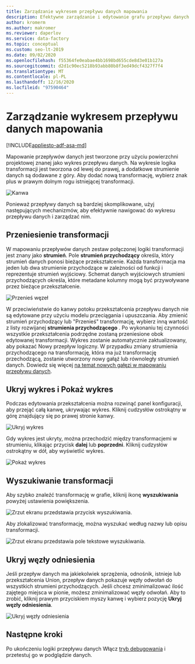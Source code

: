```yaml
---
title: Zarządzanie wykresem przepływu danych mapowania
description: Efektywne zarządzanie i edytowanie grafu przepływu danych mapowania
author: kromerm
ms.author: makromer
ms.reviewer: daperlov
ms.service: data-factory
ms.topic: conceptual
ms.custom: seo-lt-2019
ms.date: 09/02/2020
ms.openlocfilehash: f55364fe0eabae4bb1698bd655cde8d3e01b127a
ms.sourcegitcommit: d2d1c90ec5218b93abb80b8f3ed49dcf4327f7f4
ms.translationtype: MT
ms.contentlocale: pl-PL
ms.lasthandoff: 12/16/2020
ms.locfileid: "97590464"
---
```

# <a name="managing-the-mapping-data-flow-graph"></a>Zarządzanie wykresem przepływu danych mapowania

[!INCLUDE[appliesto-adf-asa-md](includes/appliesto-adf-asa-md.md)]

Mapowanie przepływów danych jest tworzone przy użyciu powierzchni projektowej znanej jako wykres przepływu danych. Na wykresie logika transformacji jest tworzona od lewej do prawej, a dodatkowe strumienie danych są dodawane z góry. Aby dodać nową transformację, wybierz znak plus w prawym dolnym rogu istniejącej transformacji.

![Kanwa](media/data-flow/canvas-2.png)

Ponieważ przepływy danych są bardziej skomplikowane, użyj następujących mechanizmów, aby efektywnie nawigować do wykresu przepływu danych i zarządzać nim. 

## <a name="moving-transformations"></a>Przeniesienie transformacji

W mapowaniu przepływów danych zestaw połączonej logiki transformacji jest znany jako **strumień**. Pole **strumień przychodzący** określa, który strumień danych ponosi bieżące przekształcenie. Każda transformacja ma jeden lub dwa strumienie przychodzące w zależności od funkcji i reprezentuje strumień wyjściowy. Schemat danych wyjściowych strumieni przychodzących określa, które metadane kolumny mogą być przywoływane przez bieżące przekształcenie.

![Przenieś węzeł](media/data-flow/move-nodes.png "Przenieś węzeł")

W przeciwieństwie do kanwy potoku przekształcenia przepływu danych nie są edytowane przy użyciu modelu przeciągania i upuszczania. Aby zmienić strumień przychodzący lub "Przenieś" transformację, wybierz inną wartość z listy rozwijanej **strumienia przychodzącego** . Po wykonaniu tej czynności wszystkie przekształcenia podrzędne zostaną przeniesione obok edytowanej transformacji. Wykres zostanie automatycznie zaktualizowany, aby pokazać Nowy przepływ logiczny. W przypadku zmiany strumienia przychodzącego na transformację, która ma już transformację przechodzącą, zostanie utworzony nowy gałąź lub równoległy strumień danych. Dowiedz się więcej [na temat nowych gałęzi w mapowaniu przepływu danych](data-flow-new-branch.md).

## <a name="hide-graph-and-show-graph"></a>Ukryj wykres i Pokaż wykres

Podczas edytowania przekształcenia można rozwinąć panel konfiguracji, aby przejąć całą kanwę, ukrywając wykres. Kliknij cudzysłów ostrokątny w górę znajdujący się po prawej stronie kanwy.

![Ukryj wykres](media/data-flow/hide-graph.png "Ukryj wykres")

Gdy wykres jest ukryty, można przechodzić między transformacjemi w strumieniu, klikając przycisk **dalej** lub **poprzedni**. Kliknij cudzysłów ostrokątny w dół, aby wyświetlić wykres.

![Pokaż wykres](media/data-flow/show-graph.png "Pokaż wykres")

## <a name="searching-for-transformations"></a>Wyszukiwanie transformacji

Aby szybko znaleźć transformację w grafie, kliknij ikonę **wyszukiwania** powyżej ustawienia powiększenia.

![Zrzut ekranu przedstawia przycisk wyszukiwania.](media/data-flow/search-1.png "Wyszukaj wykres")

Aby zlokalizować transformację, można wyszukać według nazwy lub opisu transformacji.

![Zrzut ekranu przedstawia pole tekstowe wyszukiwania.](media/data-flow/search-2.png "Wyszukaj wykres")

## <a name="hide-reference-nodes"></a>Ukryj węzły odniesienia

Jeśli przepływ danych ma jakiekolwiek sprzężenia, odnośnik, istnieje lub przekształcenia Union, przepływ danych pokazuje węzły odwołań do wszystkich strumieni przychodzących. Jeśli chcesz zminimalizować ilość zajętego miejsca w pionie, możesz zminimalizować węzły odwołań. Aby to zrobić, kliknij prawym przyciskiem myszy kanwę i wybierz pozycję **Ukryj węzły odniesienia**.

![Ukryj węzły odniesienia](media/data-flow/hide-reference-nodes.png "Ukryj węzły odniesienia")

## <a name="next-steps"></a>Następne kroki

Po ukończeniu logiki przepływu danych Włącz [tryb debugowania](concepts-data-flow-debug-mode.md) i przetestuj go w podglądzie danych.
